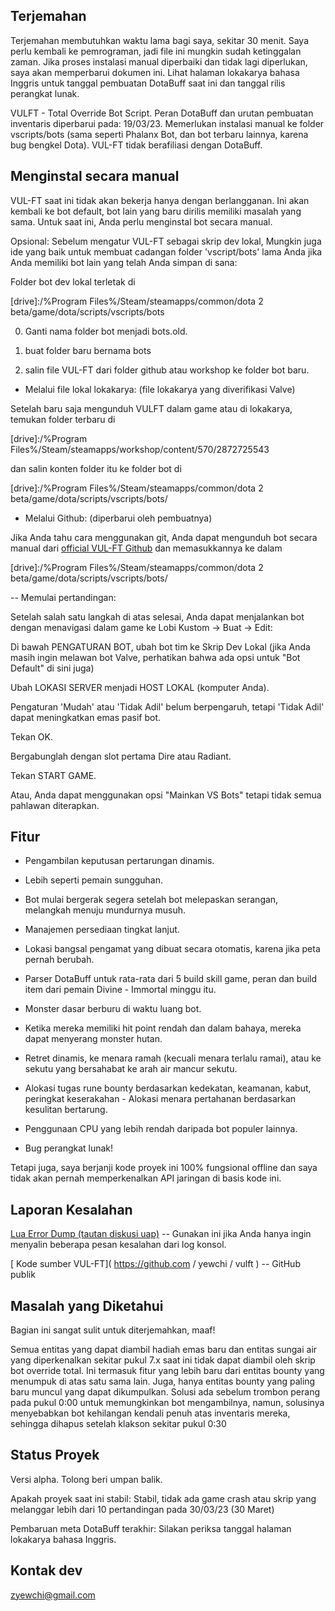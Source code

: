 ##  Terjemahan 

Terjemahan membutuhkan waktu lama bagi saya, sekitar 30 menit. Saya perlu kembali ke pemrograman, jadi file ini mungkin sudah ketinggalan zaman. Jika proses instalasi manual diperbaiki dan tidak lagi diperlukan, saya akan memperbarui dokumen ini. Lihat halaman lokakarya bahasa Inggris untuk tanggal pembuatan DotaBuff saat ini dan tanggal rilis perangkat lunak.



VULFT - Total Override Bot Script. Peran DotaBuff dan urutan pembuatan inventaris diperbarui pada: 19/03/23. Memerlukan instalasi manual ke folder vscripts/bots (sama seperti Phalanx Bot, dan bot terbaru lainnya, karena bug bengkel Dota). VUL-FT tidak berafiliasi dengan DotaBuff.



##  Menginstal secara manual 

VUL-FT saat ini tidak akan bekerja hanya dengan berlangganan. Ini akan kembali ke bot default, bot lain yang baru dirilis memiliki masalah yang sama. Untuk saat ini, Anda perlu menginstal bot secara manual.



Opsional: Sebelum mengatur VUL-FT sebagai skrip dev lokal, Mungkin juga ide yang baik untuk membuat cadangan folder 'vscript/bots' lama Anda jika Anda memiliki bot lain yang telah Anda simpan di sana:

Folder bot dev lokal terletak di

[drive]:/%Program Files%/Steam/steamapps/common/dota 2 beta/game/dota/scripts/vscripts/bots

0) Ganti nama folder bot menjadi bots.old.

1) buat folder baru bernama bots

2) salin file VUL-FT dari folder github atau workshop ke folder bot baru.



- Melalui file lokal lokakarya: (file lokakarya yang diverifikasi Valve)

Setelah baru saja mengunduh VULFT dalam game atau di lokakarya, temukan folder terbaru di

[drive]:/%Program Files%/Steam/steamapps/workshop/content/570/2872725543

dan salin konten folder itu ke folder bot di

[drive]:/%Program Files%/Steam/steamapps/common/dota 2 beta/game/dota/scripts/vscripts/bots/



- Melalui Github: (diperbarui oleh pembuatnya)

Jika Anda tahu cara menggunakan git, Anda dapat mengunduh bot secara manual dari [official VUL-FT Github](https://github.com/yewchi/vulft) dan memasukkannya ke dalam

[drive]:/%Program Files%/Steam/steamapps/common/dota 2 beta/game/dota/scripts/vscripts/bots/



-- Memulai pertandingan:

Setelah salah satu langkah di atas selesai, Anda dapat menjalankan bot dengan menavigasi dalam game ke Lobi Kustom -> Buat -> Edit:

Di bawah PENGATURAN BOT, ubah bot tim ke Skrip Dev Lokal (jika Anda masih ingin melawan bot Valve, perhatikan bahwa ada opsi untuk "Bot Default" di sini juga)

Ubah LOKASI SERVER menjadi HOST LOKAL (komputer Anda).

Pengaturan 'Mudah' atau 'Tidak Adil' belum berpengaruh, tetapi 'Tidak Adil' dapat meningkatkan emas pasif bot.

Tekan OK.

Bergabunglah dengan slot pertama Dire atau Radiant.

Tekan START GAME.



Atau, Anda dapat menggunakan opsi "Mainkan VS Bots" tetapi tidak semua pahlawan diterapkan.



## Fitur

- Pengambilan keputusan pertarungan dinamis.

- Lebih seperti pemain sungguhan.

- Bot mulai bergerak segera setelah bot melepaskan serangan, melangkah menuju mundurnya musuh.

- Manajemen persediaan tingkat lanjut.

- Lokasi bangsal pengamat yang dibuat secara otomatis, karena jika peta pernah berubah.

- Parser DotaBuff untuk rata-rata dari 5 build skill game, peran dan build item dari pemain Divine - Immortal minggu itu.

- Monster dasar berburu di waktu luang bot.

- Ketika mereka memiliki hit point rendah dan dalam bahaya, mereka dapat menyerang monster hutan.

- Retret dinamis, ke menara ramah (kecuali menara terlalu ramai), atau ke sekutu yang bersahabat ke arah air mancur sekutu.

- Alokasi tugas rune bounty berdasarkan kedekatan, keamanan, kabut, peringkat keserakahan - Alokasi menara pertahanan berdasarkan kesulitan bertarung.

- Penggunaan CPU yang lebih rendah daripada bot populer lainnya.

- Bug perangkat lunak!



Tetapi juga, saya berjanji kode proyek ini 100% fungsional offline dan saya tidak akan pernah memperkenalkan API jaringan di basis kode ini.



## Laporan Kesalahan

[ Lua Error Dump (tautan diskusi uap)](https://steamcommunity.com/workshop/filedetails/discussion/2872725543/3648503910213521285/) -- Gunakan ini jika Anda hanya ingin menyalin beberapa pesan kesalahan dari log konsol.

[ Kode sumber VUL-FT]( https://github.com / yewchi / vulft ) -- GitHub publik



## Masalah yang Diketahui

Bagian ini sangat sulit untuk diterjemahkan, maaf!



Semua entitas yang dapat diambil hadiah emas baru dan entitas sungai air yang diperkenalkan sekitar pukul 7.x saat ini tidak dapat diambil oleh skrip bot override total. Ini termasuk fitur yang lebih baru dari entitas bounty yang menumpuk di atas satu sama lain. Juga, hanya entitas bounty yang paling baru muncul yang dapat dikumpulkan. Solusi ada sebelum trombon perang pada pukul 0:00 untuk memungkinkan bot mengambilnya, namun, solusinya menyebabkan bot kehilangan kendali penuh atas inventaris mereka, sehingga dihapus setelah klakson sekitar pukul 0:30



## Status Proyek

Versi alpha. Tolong beri umpan balik.

Apakah proyek saat ini stabil: Stabil, tidak ada game crash atau skrip yang melanggar lebih dari 10 pertandingan pada 30/03/23 (30 Maret)

Pembaruan meta DotaBuff terakhir: Silakan periksa tanggal halaman lokakarya bahasa Inggris.



## Kontak dev

zyewchi@gmail.com

